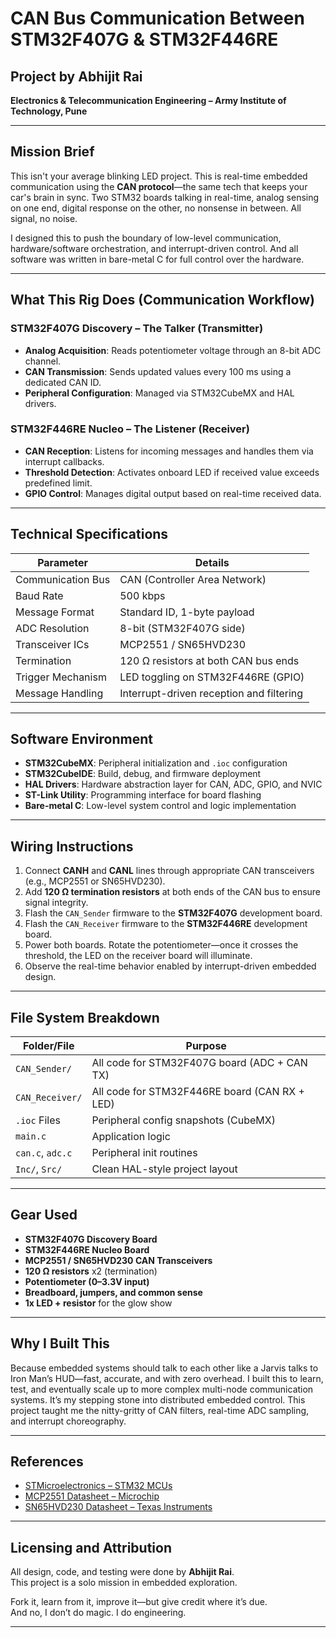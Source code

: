 # CAN Bus Communication Between STM32F407G & STM32F446RE  
## Project by Abhijit Rai  
**Electronics & Telecommunication Engineering – Army Institute of Technology, Pune**   

---

## Mission Brief

This isn't your average blinking LED project. This is real-time embedded communication using the **CAN protocol**—the same tech that keeps your car's brain in sync. Two STM32 boards talking in real-time, analog sensing on one end, digital response on the other, no nonsense in between. All signal, no noise.

I designed this to push the boundary of low-level communication, hardware/software orchestration, and interrupt-driven control. And all software was written in bare-metal C for full control over the hardware.

---

## What This Rig Does (Communication Workflow)

### STM32F407G Discovery – The Talker (Transmitter) 
- **Analog Acquisition**: Reads potentiometer voltage through an 8-bit ADC channel.  
- **CAN Transmission**: Sends updated values every 100 ms using a dedicated CAN ID.  
- **Peripheral Configuration**: Managed via STM32CubeMX and HAL drivers.

### STM32F446RE Nucleo – The Listener (Receiver)
- **CAN Reception**: Listens for incoming messages and handles them via interrupt callbacks.  
- **Threshold Detection**: Activates onboard LED if received value exceeds predefined limit.  
- **GPIO Control**: Manages digital output based on real-time received data.

---

## Technical Specifications

| Parameter           | Details                                    |
|---------------------|--------------------------------------------|
| Communication Bus   | CAN (Controller Area Network)              |
| Baud Rate           | 500 kbps                                   |
| Message Format      | Standard ID, 1-byte payload                |
| ADC Resolution      | 8-bit (STM32F407G side)                    |
| Transceiver ICs     | MCP2551 / SN65HVD230                       |
| Termination         | 120 Ω resistors at both CAN bus ends       |
| Trigger Mechanism   | LED toggling on STM32F446RE (GPIO)         |
| Message Handling    | Interrupt-driven reception and filtering   |

---

## Software Environment

- **STM32CubeMX**: Peripheral initialization and `.ioc` configuration  
- **STM32CubeIDE**: Build, debug, and firmware deployment  
- **HAL Drivers**: Hardware abstraction layer for CAN, ADC, GPIO, and NVIC  
- **ST-Link Utility**: Programming interface for board flashing  
- **Bare-metal C**: Low-level system control and logic implementation

---

## Wiring Instructions

1. Connect **CANH** and **CANL** lines through appropriate CAN transceivers (e.g., MCP2551 or SN65HVD230).  
2. Add **120 Ω termination resistors** at both ends of the CAN bus to ensure signal integrity.  
3. Flash the `CAN_Sender` firmware to the **STM32F407G** development board.  
4. Flash the `CAN_Receiver` firmware to the **STM32F446RE** development board.  
5. Power both boards. Rotate the potentiometer—once it crosses the threshold, the LED on the receiver board will illuminate.  
6. Observe the real-time behavior enabled by interrupt-driven embedded design.
  
---

## File System Breakdown

| Folder/File        | Purpose                                       |
|--------------------|-----------------------------------------------|
| `CAN_Sender/`      | All code for STM32F407G board (ADC + CAN TX) |
| `CAN_Receiver/`    | All code for STM32F446RE board (CAN RX + LED)|
| `.ioc` Files       | Peripheral config snapshots (CubeMX)         |
| `main.c`           | Application logic                            |
| `can.c`, `adc.c`   | Peripheral init routines                     |
| `Inc/`, `Src/`     | Clean HAL-style project layout               |

---

## Gear Used

- **STM32F407G Discovery Board**  
- **STM32F446RE Nucleo Board**  
- **MCP2551 / SN65HVD230 CAN Transceivers**  
- **120 Ω resistors** x2 (termination)  
- **Potentiometer (0–3.3V input)**  
- **Breadboard, jumpers, and common sense**  
- **1x LED + resistor** for the glow show  

---

## Why I Built This

Because embedded systems should talk to each other like a Jarvis talks to Iron Man’s HUD—fast, accurate, and with zero overhead. I built this to learn, test, and eventually scale up to more complex multi-node communication systems. It’s my stepping stone into distributed embedded control. This project taught me the nitty-gritty of CAN filters, real-time ADC sampling, and interrupt choreography.

---

## References

- [STMicroelectronics – STM32 MCUs](https://www.st.com/en/microcontrollers-microprocessors/stm32-32-bit-arm-cortex-mcus.html)  
- [MCP2551 Datasheet – Microchip](https://www.microchip.com/en-us/product/MCP2551)  
- [SN65HVD230 Datasheet – Texas Instruments](https://www.ti.com/product/SN65HVD230)  

---

## Licensing and Attribution

All design, code, and testing were done by **Abhijit Rai**.  
This project is a solo mission in embedded exploration.  

Fork it, learn from it, improve it—but give credit where it’s due.  
And no, I don’t do magic. I do engineering.

---

